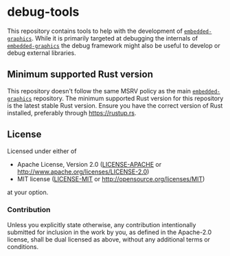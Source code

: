 # debug-tools

This repository contains tools to help with the development of [`embedded-graphics`].
While it is primarily targeted at debugging the internals of [`embedded-graphics`] the
debug framework might also be useful to develop or debug external libraries.

## Minimum supported Rust version

This repository doesn't follow the same MSRV policy as the main [`embedded-graphics`] repository.
The minimum supported Rust version for this repository is the latest stable Rust version.
Ensure you have the correct version of Rust installed, preferably through <https://rustup.rs>.

## License

Licensed under either of

- Apache License, Version 2.0 ([LICENSE-APACHE](LICENSE-APACHE) or
  http://www.apache.org/licenses/LICENSE-2.0)
- MIT license ([LICENSE-MIT](LICENSE-MIT) or http://opensource.org/licenses/MIT)

at your option.

### Contribution

Unless you explicitly state otherwise, any contribution intentionally submitted for inclusion in the
work by you, as defined in the Apache-2.0 license, shall be dual licensed as above, without any
additional terms or conditions.

[`embedded-graphics`]: https://github.com/embedded-graphics/embedded-graphics
